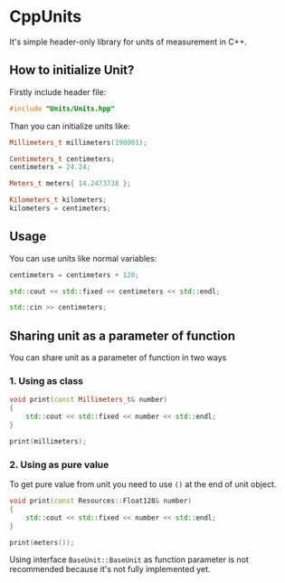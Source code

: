 # CppUnits
It's simple header-only library for units of measurement in C++.

## How to initialize Unit?
Firstly include header file:
```cpp
#include "Units/Units.hpp"
```

Than you can initialize units like:
```cpp
Millimeters_t millimeters(190001);

Centimeters_t centimeters;
centimeters = 24.24;

Meters_t meters{ 14.2473738 };

Kilometers_t kilometers;
kilometers = centimeters;
```
## Usage
You can use units like normal variables:
```cpp
centimeters = centimeters + 120;

std::cout << std::fixed << centimeters << std::endl;

std::cin >> centimeters;
```
## Sharing unit as a parameter of function
You can share unit as a parameter of function in two ways
### 1. Using as class
```cpp
void print(const Millimeters_t& number)
{
	std::cout << std::fixed << number << std::endl;
}

print(millimeters);
```
### 2. Using as pure value
To get pure value from unit you need to use ```()``` at the end of unit object.
```cpp
void print(const Resources::Float128& number)
{
	std::cout << std::fixed << number << std::endl;
}

print(meters());
```
Using interface ```BaseUnit::BaseUnit``` as function parameter is not recommended because it's not fully implemented yet.